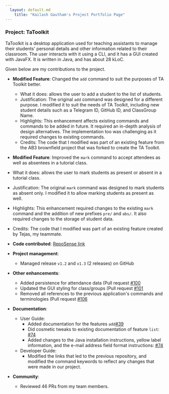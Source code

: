 ```yaml
---
  layout: default.md
    title: "Kailash Gautham's Project Portfolio Page"
---
```


### Project: TaToolkit

TaToolkit is a desktop application used for teaching assistants to manage their students' personal details and other information related to their classroom. The user interacts with it using a CLI, and it has a GUI created with JavaFX. It is written in Java, and has about 28 kLoC.

Given below are my contributions to the project.

* **Modified Feature**: Changed the `add` command to suit the purposes of TA Toolkit better.
  * What it does: allows the user to add a student to the list of students.
  * Justification: The original `add` command was designed for a different purpose. I modified it to suit the needs of TA Toolkit, including new student details such as a Telegram ID, GitHub ID, and ClassGroup Name.
  * Highlights: This enhancement affects existing commands and commands to be added in future. It required an in-depth analysis of design alternatives. The implementation too was challenging as it required changes to existing commands.
  * Credits: The code that I modified was part of an existing feature from the AB3 brownfield project that was forked to create the TA Toolkit.

* **Modified Feature**: Improved the `mark` command to accept attendees as well as absentees in a tutorial class.
* What it does: allows the user to mark students as present or absent in a tutorial class.
* Justification: The original `mark` command was designed to mark students as absent only. I modified it to allow marking students as present as well.
* Highlights: This enhancement required changes to the existing `mark` command and the addition of new prefixes `pre/` and `abs/`. It also required changes to the storage of student data.
* Credits: The code that I modified was part of an existing feature created by Tejas, my teammate.

* **Code contributed**: [RepoSense link](https://nus-cs2103-ay2324s2.github.io/tp-dashboard/?search=&sort=groupTitle&sortWithin=title&timeframe=commit&mergegroup=&groupSelect=groupByRepos&breakdown=true&checkedFileTypes=docs~functional-code~test-code~other&since=2024-02-23&tabOpen=true&tabType=authorship&tabAuthor=kailashgautham&tabRepo=AY2324S2-CS2103T-F14-3/tp%5Bmaster%5D&authorshipIsMergeGroup=false&authorshipFileTypes=docs~functional-code~test-code~other&authorshipIsBinaryFileTypeChecked=false&authorshipIsIgnoredFilesChecked=false)

* **Project management**:
  * Managed release `v1.2` and `v1.3` (2 releases) on GitHub

* **Other enhancements**:
  * Added persistence for attendance data (Pull request [\#100](https://github.com/AY2324S2-CS2103T-F14-3/tp/pull/100)
  * Updated the GUI styling for class/groups (Pull request [\#101](https://github.com/AY2324S2-CS2103T-F14-3/tp/pull/101)
  * Removed all references to the previous application's commands and terminologies (Pull request [\#106](https://github.com/AY2324S2-CS2103T-F14-3/tp/pull/106)

* **Documentation**:
  * User Guide:
    * Added documentation for the features `add`[\#39](https://github.com/AY2324S2-CS2103T-F14-3/tp/pull/39)
    * Did cosmetic tweaks to existing documentation of feature `list`: [\#74](https://github.com/AY2324S2-CS2103T-F14-3/tp/pull/159)
    * Added changes to the Java installation instructions, yellow label information, and the e-mail address field format instructions: [\#74](https://github.com/AY2324S2-CS2103T-F14-3/tp/pull/159)
  * Developer Guide:
    * Modified the links that led to the previous repository, and modified the command keywords to reflect any changes that were made in our project. 

* **Community**:
  * Reviewed 46 PRs from my team members.
